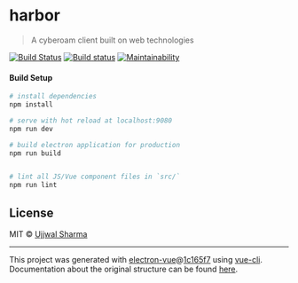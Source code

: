 # harbor

> A cyberoam client built on web technologies

[![Build Status](https://travis-ci.org/ryzokuken/harbor.svg?branch=master)](https://travis-ci.org/ryzokuken/harbor)
[![Build status](https://ci.appveyor.com/api/projects/status/0fc3t014yu1eswt0/branch/master?svg=true)](https://ci.appveyor.com/project/ryzokuken/harbor-ajonj/branch/master)
[![Maintainability](https://api.codeclimate.com/v1/badges/407aecee4a5d0d818d7b/maintainability)](https://codeclimate.com/github/ryzokuken/harbor/maintainability)

#### Build Setup

``` bash
# install dependencies
npm install

# serve with hot reload at localhost:9080
npm run dev

# build electron application for production
npm run build


# lint all JS/Vue component files in `src/`
npm run lint

```

## License

MIT © [Ujjwal Sharma](https://ryzokuken.github.io)

---

This project was generated with [electron-vue](https://github.com/SimulatedGREG/electron-vue)@[1c165f7](https://github.com/SimulatedGREG/electron-vue/tree/1c165f7c5e56edaf48be0fbb70838a1af26bb015) using [vue-cli](https://github.com/vuejs/vue-cli). Documentation about the original structure can be found [here](https://simulatedgreg.gitbooks.io/electron-vue/content/index.html).
